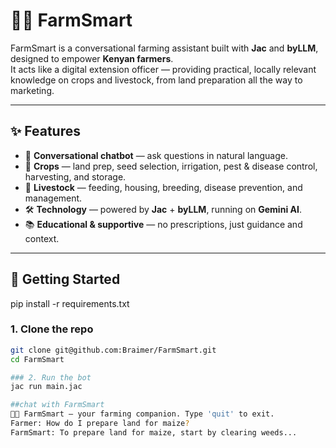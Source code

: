 # 🌽🐄 FarmSmart

FarmSmart is a conversational farming assistant built with **Jac** and **byLLM**, designed to empower **Kenyan farmers**.  
It acts like a digital extension officer — providing practical, locally relevant knowledge on crops and livestock, from land preparation all the way to marketing.

---

## ✨ Features
- 💬 **Conversational chatbot** — ask questions in natural language.  
- 🌱 **Crops** — land prep, seed selection, irrigation, pest & disease control, harvesting, and storage.  
- 🐄 **Livestock** — feeding, housing, breeding, disease prevention, and management.  
- 🛠 **Technology** — powered by **Jac** + **byLLM**, running on **Gemini AI**.  
- 📚 **Educational & supportive** — no prescriptions, just guidance and context.  

---

## 🚀 Getting Started
pip install -r requirements.txt


### 1. Clone the repo
```bash
git clone git@github.com:Braimer/FarmSmart.git
cd FarmSmart

### 2. Run the bot
jac run main.jac

##chat with FarmSmart
🌽🐄 FarmSmart — your farming companion. Type 'quit' to exit.
Farmer: How do I prepare land for maize?
FarmSmart: To prepare land for maize, start by clearing weeds...
